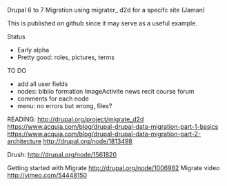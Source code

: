 Drupal 6 to 7 Migration using migrater_ d2d for a specifc site (Jaman)

This is published on github since it may serve as a useful example.

Status
- Early alpha
- Pretty good: roles, pictures, terms

TO DO
- add all user fields
- nodes: biblio formation ImageActivite news recit course forum
- comments for each node
- menu: no errors but wrong, files?


READING:
http://drupal.org/project/migrate_d2d 
https://www.acquia.com/blog/drupal-drupal-data-migration-part-1-basics
https://www.acquia.com/blog/drupal-drupal-data-migration-part-2-architecture 
http://drupal.org/node/1813498 

Drush:
http://drupal.org/node/1561820 

Getting started with Migrate
http://drupal.org/node/1006982 
Migrate video http://vimeo.com/54448150 

